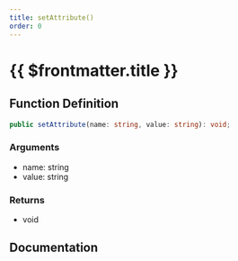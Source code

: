 ```yaml
---
title: setAttribute()
order: 0
---
```


# {{ $frontmatter.title }}

## Function Definition

```ts
public setAttribute(name: string, value: string): void;
```

### Arguments

* name: string
* value: string

### Returns

* void

## Documentation

<!--@include: ./parts/setAttribute.md-->
